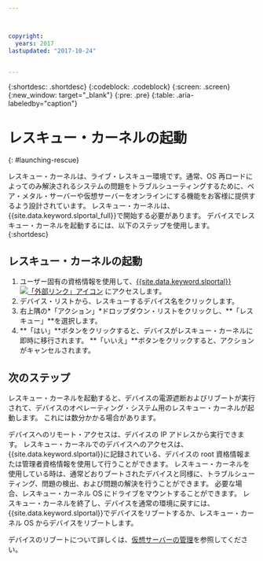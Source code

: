 ```yaml
---



copyright:
  years: 2017
lastupdated: "2017-10-24"


---
```


{:shortdesc: .shortdesc}
{:codeblock: .codeblock}
{:screen: .screen}
{:new_window: target="_blank"}
{:pre: .pre}
{:table: .aria-labeledby="caption"}


# レスキュー・カーネルの起動 
{: #launching-rescue}

レスキュー・カーネルは、ライブ・レスキュー環境です。通常、OS 再ロードによってのみ解決されるシステムの問題をトラブルシューティングするために、ベア・メタル・サーバーや仮想サーバーをオンラインにする機能をお客様に提供するよう設計されています。 レスキュー・カーネルは、{{site.data.keyword.slportal_full}}で開始する必要があります。 デバイスでレスキュー・カーネルを起動するには、以下のステップを使用します。
{:shortdesc}

## レスキュー・カーネルの起動

1. ユーザー固有の資格情報を使用して、[{{site.data.keyword.slportal}} ![「外部リンク」アイコン](../icons/launch-glyph.svg "「外部リンク」アイコン")](https://control.softlayer.com/) にアクセスします。
2. デバイス・リストから、レスキューするデバイス名をクリックします。
3. 右上隅の*「アクション」*ドロップダウン・リストをクリックし、**「レスキュー」**を選択します。
4. **「はい」**ボタンをクリックすると、デバイスがレスキュー・カーネルに即時に移行されます。 **「いいえ」**ボタンをクリックすると、アクションがキャンセルされます。

## 次のステップ
レスキュー・カーネルを起動すると、デバイスの電源遮断およびリブートが実行されて、デバイスのオペレーティング・システム用のレスキュー・カーネルが起動します。 これには数分かかる場合があります。

デバイスへのリモート・アクセスは、デバイスの IP アドレスから実行できます。 レスキュー・カーネルでのデバイスへのアクセスは、{{site.data.keyword.slportal}}に記録されている、デバイスの root 資格情報または管理者資格情報を使用して行うことができます。 レスキュー・カーネルを使用している時は、通常どおりブートされたデバイスと同様に、トラブルシューティング、問題の検出、および問題の解決を行うことができます。 必要な場合、レスキュー・カーネル OS にドライブをマウントすることができます。 レスキュー・カーネルを終了し、デバイスを通常の環境に戻すには、{{site.data.keyword.slportal}}でデバイスをリブートするか、レスキュー・カーネル OS からデバイスをリブートします。

デバイスのリブートについて詳しくは、[仮想サーバーの管理](../vsi/vsi_managing.html)を参照してください。

